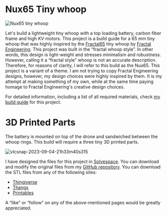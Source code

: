 # Nux65 Tiny whoop

![Nux65 tiny whoop](https://nuxnik.com/content/images/2023/09/thumbnail.jpg)

Let's build a lightweight tiny whoop with a top loading battery, carbon fiber frame and high KV motors. This project is a build guide for a 65 mm tiny whoop that was highly inspired by the [Fractal65](https://store.fractalengineering.net/product/fractal-65-bnf) tiny whoop by [Fractal Engineering](https://fractalengineering.net). This project was built in the “fractal whoop style”. In other words, this design is light-weight and stresses minimalism and robustness. However, calling it a “fractal style” whoop is not an accurate description. Therefore, for reasons of clarity, I will refer to this build as the Nux65. This project is a variant of a theme. I am not trying to copy Fractal Engineering designs, however, my design choices were highly inspired by them. It is my attempt at making something of my own, while at the same time paying homage to Fractal Engineering's creative design choices.

For detailed information, including a list of all required materials, check [my build guide](https://nuxnik.com/nux65-tiny-whoop-build-guide) for this project.

# 3D Printed Parts

The battery is mounted on top of the drone and sandwiched between the whoop rings. This build will require a three tiny 3D printed parts.

![vlcsnap-2023-09-04-21h33m40s315](https://nuxnik.com/content/images/2023/09/vlcsnap-2023-09-04-21h33m40s315.jpg)

I have designed the files for this project in [Solvespace](https://solvespace.com/index.pl). You can download and modify the original files from my [GitHub repository](https://github.com/nuxnik/nux65-tiny-whoop). You can download the STL files from any of the following sites:

* [Thingiverse](https://www.thingiverse.com/thing:6203695)
* [Thangs]()
* [Printables]()

A “like” or “follow” on any of the above-mentioned pages would be greatly appreciated.
